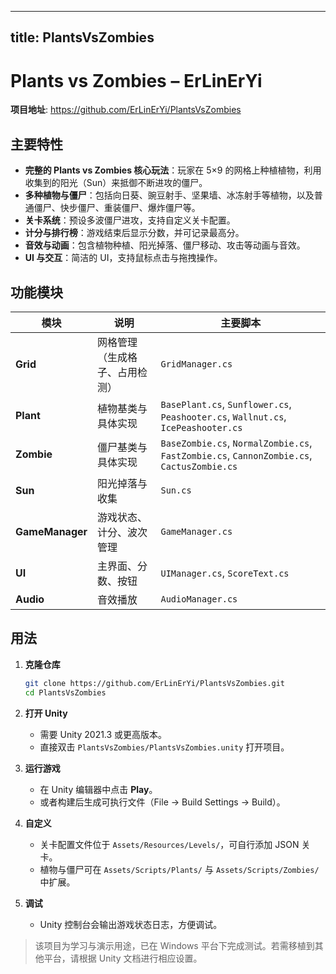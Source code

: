 
---
title: PlantsVsZombies
---

# Plants vs Zombies – ErLinErYi  
**项目地址**: https://github.com/ErLinErYi/PlantsVsZombies  

## 主要特性  
- **完整的 Plants vs Zombies 核心玩法**：玩家在 5×9 的网格上种植植物，利用收集到的阳光（Sun）来抵御不断进攻的僵尸。  
- **多种植物与僵尸**：包括向日葵、豌豆射手、坚果墙、冰冻射手等植物，以及普通僵尸、快步僵尸、重装僵尸、爆炸僵尸等。  
- **关卡系统**：预设多波僵尸进攻，支持自定义关卡配置。  
- **计分与排行榜**：游戏结束后显示分数，并可记录最高分。  
- **音效与动画**：包含植物种植、阳光掉落、僵尸移动、攻击等动画与音效。  
- **UI 与交互**：简洁的 UI，支持鼠标点击与拖拽操作。  

## 功能模块  
| 模块 | 说明 | 主要脚本 |
|------|------|----------|
| **Grid** | 网格管理（生成格子、占用检测） | `GridManager.cs` |
| **Plant** | 植物基类与具体实现 | `BasePlant.cs`, `Sunflower.cs`, `Peashooter.cs`, `Wallnut.cs`, `IcePeashooter.cs` |
| **Zombie** | 僵尸基类与具体实现 | `BaseZombie.cs`, `NormalZombie.cs`, `FastZombie.cs`, `CannonZombie.cs`, `CactusZombie.cs` |
| **Sun** | 阳光掉落与收集 | `Sun.cs` |
| **GameManager** | 游戏状态、计分、波次管理 | `GameManager.cs` |
| **UI** | 主界面、分数、按钮 | `UIManager.cs`, `ScoreText.cs` |
| **Audio** | 音效播放 | `AudioManager.cs` |

## 用法  

1. **克隆仓库**  
   ```bash
   git clone https://github.com/ErLinErYi/PlantsVsZombies.git
   cd PlantsVsZombies
   ```

2. **打开 Unity**  
   - 需要 Unity 2021.3 或更高版本。  
   - 直接双击 `PlantsVsZombies/PlantsVsZombies.unity` 打开项目。  

3. **运行游戏**  
   - 在 Unity 编辑器中点击 **Play**。  
   - 或者构建后生成可执行文件（File → Build Settings → Build）。  

4. **自定义**  
   - 关卡配置文件位于 `Assets/Resources/Levels/`，可自行添加 JSON 关卡。  
   - 植物与僵尸可在 `Assets/Scripts/Plants/` 与 `Assets/Scripts/Zombies/` 中扩展。  

5. **调试**  
   - Unity 控制台会输出游戏状态日志，方便调试。  

> 该项目为学习与演示用途，已在 Windows 平台下完成测试。若需移植到其他平台，请根据 Unity 文档进行相应设置。